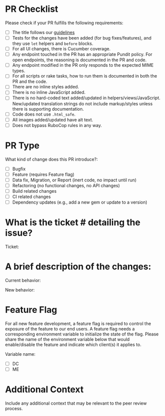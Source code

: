 # PR Checklist

Please check if your PR fulfills the following requirements:
- [ ] The title follows our [guidelines](https://github.com/ideacrew/enroll/blob/trunk/CONTRIBUTING.md#commit)
- [ ] Tests for the changes have been added (for bug fixes/features), and they use `let` helpers and `before` blocks.
- [ ] For all UI changes, there is Cucumber coverage.
- [ ] Any endpoint touched in the PR has an appropriate Pundit policy. For open endpoints, the reasoning is documented in the PR and code.
- [ ] Any endpoint modified in the PR only responds to the expected MIME types.
- [ ] For all scripts or rake tasks, how to run them is documented in both the PR and the code.
- [ ] There are no inline styles added.
- [ ] There is no inline JavaScript added.
- [ ] There is no hard-coded text added/updated in helpers/views/JavaScript. New/updated translation strings do not include markup/styles unless there is supporting documentation.
- [ ] Code does not use `.html_safe`.
- [ ] All images added/updated have alt text.
- [ ] Does not bypass RuboCop rules in any way.

# PR Type
What kind of change does this PR introduce?:

- [ ] Bugfix
- [ ] Feature (requires Feature flag)
- [ ] Data fix, Migration, or Report (inert code, no impact until run)
- [ ] Refactoring (no functional changes, no API changes)
- [ ] Build related changes
- [ ] CI related changes
- [ ] Dependency updates (e.g., add a new gem or update to a version)

# What is the ticket # detailing the issue?

Ticket:

# A brief description of the changes:

Current behavior:

New behavior:

# Feature Flag

For all new feature development, a feature flag is required to control the exposure of the feature to our end users. A feature flag needs a corresponding environment variable to initialize the state of the flag. Please share the name of the environment variable below that would enable/disable the feature and indicate which client(s) it applies to.

Variable name:

- [ ] DC
- [ ] ME

# Additional Context
Include any additional context that may be relevant to the peer review process.
